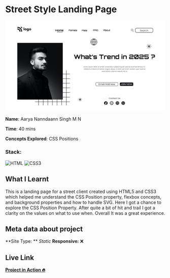 # Street Style Landing Page

![Street Style Landing Page](./1.png)

**Name**: Aarya Nanndaann Singh M N

**Time**: 40 mins 

**Concepts Explored**: CSS Positions

### **Stack**:

![HTML](https://img.shields.io/badge/-HTML-orange)
![CSS3](https://img.shields.io/badge/-CSS3-blue)

## What I Learnt

This is a landing page for a street client created using HTML5 and CSS3 which helped me understand the CSS Position property, flexbox concepts, and background properties and how to handle SVG. Here I got a chance to explore the CSS Position Property. After quite a bit of hit and trail I got a clarity on the values on what to use when. Overall It was a great experience.

## Meta data about project

**Site Type: ** *Static*
**Responsive:** ❌


## Live Link

**[Project in Action 🔥](https://street-trend.netlify.app/)**
